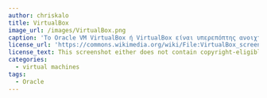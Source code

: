 ```yaml
---
author: chriskalo
title: VirtualBox
image_url: /images/VirtualBox.png
caption: 'Το Oracle VM VirtualBox ή VirtualBox είναι υπερεπόπτης ανοιχτού κώδικα για υπολογιστές x86 που αναπτύσσεται από την Oracle Corporation.Το VirtualBox μπορεί να εγκατασταθεί σε διάφορα λειτουργικά συστήματα, συμπεριλαμβανόμενων των Linux, macOS, Windows, Solaris και OpenSolaris.Υποστηρίζει τη δημιουργία και τη διαχείριση εικονικών μηχανών που εκτελούν εκδόσεις και παραλλαγές των Microsoft Windows, Linux, BSD, Solaris, Haiku, OSx86 και άλλα, καθώς και περιορισμένη εικονικοποίηση macOS.'
license_url: 'https://commons.wikimedia.org/wiki/File:VirtualBox_screenshot.png'
license_text: This screenshot either does not contain copyright-eligible parts or visuals of copyrighted software, or the author has released it under a free license (which should be indicated beneath this notice), and as such follows the licensing guidelines for screenshots of Wikimedia Commons. You may use it freely according to its particular license.
categories:
  - virtual machines
tags:
  - Oracle
---
```

